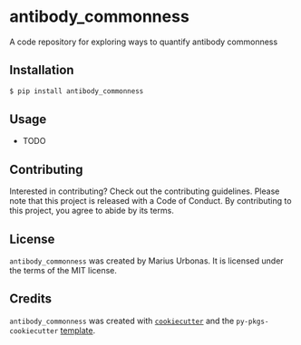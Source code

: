 # antibody_commonness

A code repository for exploring ways to quantify antibody commonness

## Installation

```bash
$ pip install antibody_commonness
```

## Usage

- TODO

## Contributing

Interested in contributing? Check out the contributing guidelines. Please note that this project is released with a Code of Conduct. By contributing to this project, you agree to abide by its terms.

## License

`antibody_commonness` was created by Marius Urbonas. It is licensed under the terms of the MIT license.

## Credits

`antibody_commonness` was created with [`cookiecutter`](https://cookiecutter.readthedocs.io/en/latest/) and the `py-pkgs-cookiecutter` [template](https://github.com/py-pkgs/py-pkgs-cookiecutter).
